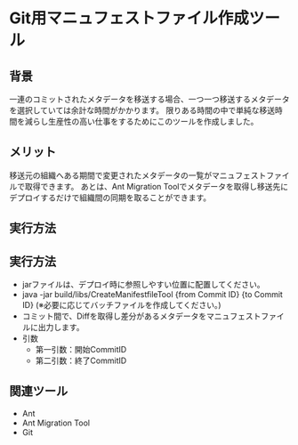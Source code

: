 # Git用マニュフェストファイル作成ツール
## 背景
一連のコミットされたメタデータを移送する場合、一つ一つ移送するメタデータを選択していては余計な時間がかかります。
限りある時間の中で単純な移送時間を減らし生産性の高い仕事をするためにこのツールを作成しました。
## メリット
移送元の組織へある期間で変更されたメタデータの一覧がマニュフェストファイルで取得できます。
あとは、Ant Migration Toolでメタデータを取得し移送先にデプロイするだけで組織間の同期を取ることができます。
## 実行方法
## 実行方法
- jarファイルは、デプロイ時に参照しやすい位置に配置してください。
- java -jar build/libs/CreateManifestfileTool {from Commit ID} {to Commit ID} (※必要に応じてバッチファイルを作成してください。)
- コミット間で、Diffを取得し差分があるメタデータをマニュフェストファイルに出力します。
- 引数
    - 第一引数：開始CommitID
    - 第二引数：終了CommitID
## 関連ツール
- Ant
- Ant Migration Tool
- Git
